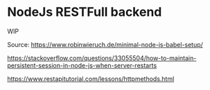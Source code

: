 # NodeJs RESTFull backend

WIP

Source: https://www.robinwieruch.de/minimal-node-js-babel-setup/

https://stackoverflow.com/questions/33055504/how-to-maintain-persistent-session-in-node-js-when-server-restarts

https://www.restapitutorial.com/lessons/httpmethods.html
